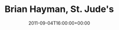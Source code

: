 ---
templateKey: event
guid: 08965f2a-6eab-11ea-99c5-002590d1d1b0
date: 2011-09-04T16:00:00+00:00
eventTime: '4pm'
title: "Brian Hayman, St. Jude's"
artist: Brian Hayman
city: Oakville
venue: St. Jude's
group: Tim Shia
guests: Chris Banks, Tim Shia, Shawn Nykwist
---